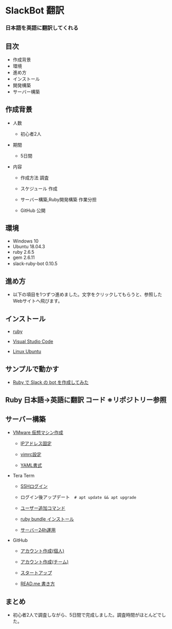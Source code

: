 # SlackBot 翻訳
### 日本語を英語に翻訳してくれる

## 目次

- 作成背景
- 環境
- 進め方
- インストール
- 開発構築
- サーバー構築

## 作成背景
 
- 人数

  - 初心者2人

- 期間

  - 5日間

- 内容

  - 作成方法 調査

  - スケジュール 作成

  - サーバー構築,Ruby開発構築 作業分担

  - GitHub 公開

## 環境

- Windows 10
- Ubuntu 18.04.3
- ruby 2.6.5
- gem 2.6.11
- slack-ruby-bot 0.10.5 　
   
## 進め方

- 以下の項目を1つずつ進めました。文字をクリックしてもらうと、参照したWebサイトへ飛びます。

## インストール


- <a href ="https://prog-8.com/docs/ruby-env-win">ruby</a>


- <a href ="https://azure.microsoft.com/ja-jp/products/visual-studio-code/">Visual Studio Code</a>


- <a href ="http://namco.hatenablog.jp/entry/2018/04/28/063059">Linux Ubuntu</a>


## サンプルで動かす

- <a href ="https://hawksnowlog.blogspot.com/2017/12/create-slack-bot-with-ruby.html">Ruby で Slack の bot を作成してみた</a>

## Ruby 日本語→英語に翻訳 コード ※リポジトリー参照

## サーバー構築

- <a href ="http://namco.hatenablog.jp/entry/2018/04/28/063059">VMware 仮想マシン作成</a>

  - <a href ="https://www.yokoweb.net/2018/05/09/ubuntu18-network-fix-ip-address/">IPアドレス固定</a>

  - <a href ="https://qiita.com/iwaseasahi/items/0b2da68269397906c14c">vimrc設定</a>

  - <a href ="https://magazine.rubyist.net/articles/0009/0009-YAML.html">YAML書式</a>  

- Tera Term

  - <a href ="https://aquarius-train.hatenablog.com/entry/SSH%E3%81%AE%E8%A8%AD%E5%AE%9A%E6%89%8B%E9%A0%86%28Ubuntu18_04%29%E3%81%A8Windows%E3%81%8B%E3%82%89%E3%81%AE%E3%82%A2%E3%82%AF%E3%82%BB%E3%82%B9%E7%A2%BA%E8%AA%8D%E6%89%8B%E9%A0%86">SSHログイン</a>

  - ログイン後アップデート　`# apt update && apt upgrade`

  - <a href ="https://qiita.com/RYOSKATE/items/81b564b2ab281ec7f27d">ユーザー追加コマンド</a>

  -  <a href ="https://qiita.com/banjo_kazui/items/b7f51dee80962421d628">ruby bundle インストール</a>

  - <a href ="https://www.atmarkit.co.jp/ait/articles/1708/24/news022.html">サーバー24h運用</a>

   
- GitHub

  - <a href ="https://qiita.com/okumurakengo/items/848f7177765cf25fcde0">アカウント作成(個人)</a>

  - <a href ="http://pheromone.hatenablog.com/entry/2015/05/27/154048">アカウント作成(チーム)</a>

  - <a href ="https://techacademy.jp/magazine/6235">スタートアップ</a>

  - <a href ="https://cpp-learning.com/readme/">READ.me 書き方</a>

## まとめ

- 初心者2人で調査しながら、5日間で完成しました。調査時間がほとんどでした。
